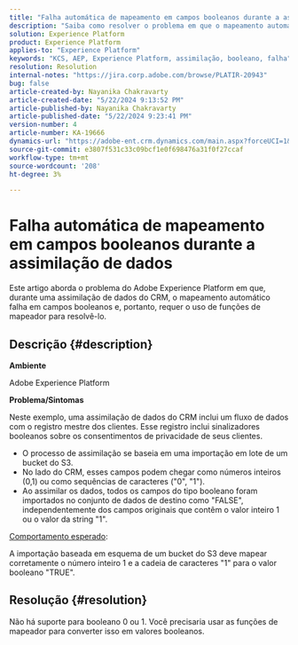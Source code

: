 ```yaml
---
title: "Falha automática de mapeamento em campos booleanos durante a assimilação de dados"
description: "Saiba como resolver o problema em que o mapeamento automático falha em campos booleanos durante a assimilação de dados"
solution: Experience Platform
product: Experience Platform
applies-to: "Experience Platform"
keywords: "KCS, AEP, Experience Platform, assimilação, booleano, falha"
resolution: Resolution
internal-notes: "https://jira.corp.adobe.com/browse/PLATIR-20943"
bug: false
article-created-by: Nayanika Chakravarty
article-created-date: "5/22/2024 9:13:52 PM"
article-published-by: Nayanika Chakravarty
article-published-date: "5/22/2024 9:23:41 PM"
version-number: 4
article-number: KA-19666
dynamics-url: "https://adobe-ent.crm.dynamics.com/main.aspx?forceUCI=1&pagetype=entityrecord&etn=knowledgearticle&id=b41f0a30-8018-ef11-9f8a-6045bd026dc7"
source-git-commit: e3807f531c33c09bcf1e0f698476a31f0f27ccaf
workflow-type: tm+mt
source-wordcount: '208'
ht-degree: 3%

---
```


# Falha automática de mapeamento em campos booleanos durante a assimilação de dados


Este artigo aborda o problema do Adobe Experience Platform em que, durante uma assimilação de dados do CRM, o mapeamento automático falha em campos booleanos e, portanto, requer o uso de funções de mapeador para resolvê-lo.

## Descrição {#description}


<b>Ambiente</b>

Adobe Experience Platform

<b>Problema/Sintomas</b>

Neste exemplo, uma assimilação de dados do CRM inclui um fluxo de dados com o registro mestre dos clientes. Esse registro inclui sinalizadores booleanos sobre os consentimentos de privacidade de seus clientes.

- O processo de assimilação se baseia em uma importação em lote de um bucket do S3.
- No lado do CRM, esses campos podem chegar como números inteiros (0,1) ou como sequências de caracteres (&quot;0&quot;, &quot;1&quot;).
- Ao assimilar os dados, todos os campos do tipo booleano foram importados no conjunto de dados de destino como &quot;FALSE&quot;, independentemente dos campos originais que contêm o valor inteiro 1 ou o valor da string &quot;1&quot;.


<u>Comportamento esperado</u>:

A importação baseada em esquema de um bucket do S3 deve mapear corretamente o número inteiro 1 e a cadeia de caracteres &quot;1&quot; para o valor booleano &quot;TRUE&quot;.


## Resolução {#resolution}


Não há suporte para booleano 0 ou 1. Você precisaria usar as funções de mapeador para converter isso em valores booleanos.
